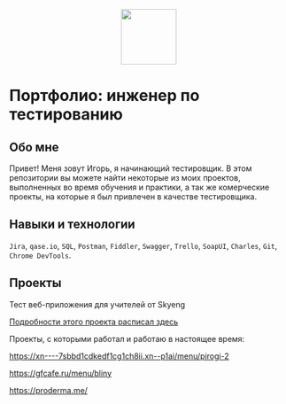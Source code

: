 <div id="header" align="center">
  <img src="https://media.giphy.com/media/IzwVFNZZyerjebAgcy/giphy.gif" width="100"/>
</div>

# Портфолио: инженер по тестированию

## Обо мне

Привет! Меня зовут Игорь, я начинающий тестировщик.
В этом репозитории вы можете найти некоторые из моих проектов, выполненных во время обучения и практики, а так же комерческие проекты, на которые я был привлечен в качестве тестировщика.

## Навыки и технологии

`Jira`, `qase.io`, `SQL`, `Postman`, `Fiddler`, `Swagger`, `Trello`,
`SoapUI`, `Charles`, `Git`, `Chrome DevTools`.

## Проекты

 Тест веб-приложения для учителей от Skyeng

[Подробности этого проекта расписал здесь](https://placid-bar-90b.notion.site/Web-REST-API-Postman-56d35d27a1d04dcf9e28a8ca93cfcba6?pvs=4)

Проекты, с которыми работал и работаю в настоящее время: 

https://xn----7sbbd1cdkedf1cg1ch8ii.xn--p1ai/menu/pirogi-2

https://gfcafe.ru/menu/bliny

https://proderma.me/
